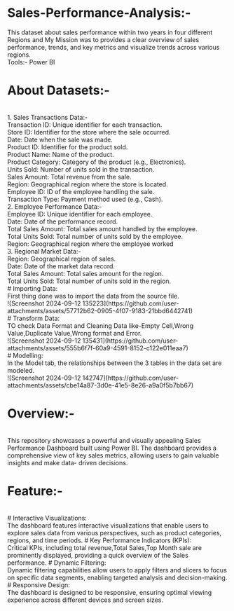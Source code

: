 # Sales-Performance-Analysis:-
This dataset about sales performance within two years in four different Regions and My Mission was to provides a clear overview of sales performance, trends, and key metrics and visualize trends across various regions.
<br>
Tools:- Power BI
<br>
# About Datasets:-
<br>
1. Sales Transactions Data:-
<br>
Transaction ID:  Unique identifier for each transaction.
<br>
Store ID:  Identifier for the store where the sale occurred.
<br>
Date:  Date when the sale was made.
<br>
Product ID:  Identifier for the product sold.
<br>
Product Name:  Name of the product.
<br>
Product Category:  Category of the product (e.g., Electronics).
<br>
Units Sold:  Number of units sold in the transaction.
<br>
Sales Amount:  Total revenue from the sale.
<br>
Region:  Geographical region where the store is located.
<br>
Employee ID:  ID of the employee handling the sale.
<br>
Transaction Type:  Payment method used (e.g., Cash).
<br>
2. Employee Performance Data:-
<br>
Employee ID:  Unique identifier for each employee.
<br>
Date:  Date of the performance record.
<br>
Total Sales Amount:  Total sales amount handled by the employee.
<br>
Total Units Sold:  Total number of units sold by the employee.
<br>
Region:  Geographical region where the employee worked
<br>
3. Regional Market Data:-
<br>
Region:  Geographical region of sales.
<br>
Date:  Date of the market data record.
<br>
Total Sales Amount:  Total sales amount for the region.
<br>
Total Units Sold:  Total number of units sold in the region.
<br>
# Importing Data:
<br>
First thing done was to import the data from the source file.
<br>
![Screenshot 2024-09-12 135223](https://github.com/user-attachments/assets/57712b62-0905-4f07-9183-21bbd6442741)
<br>
# Transform Data:
<br>
TO check Data Format and Cleaning Data like-Empty Cell,Wrong Value,Duplicate Value,Wrong format and Error.
<br>
![Screenshot 2024-09-12 135431](https://github.com/user-attachments/assets/555b6f7f-60a9-4591-8152-c122e011eaa7)
<br>
# Modelling:
<br>
In the Model tab, the relationships between the 3 tables in the data set are modeled.
<br>
![Screenshot 2024-09-12 142747](https://github.com/user-attachments/assets/cbe14a87-3d0e-41e5-8e26-a9a0f5b7bb67)

 # Overview:-
 <br>
 This repository showcases a powerful and visually appealing Sales Performance Dashboard built using Power BI. 
 The dashboard provides a comprehensive view of key sales metrics, allowing users to gain valuable insights and make data- 
 driven decisions.

 # Feature:-
 <br>
 # Interactive Visualizations: 
 <br>
 The dashboard features interactive visualizations that enable users to explore sales data from various perspectives, such 
 as product categories, regions, and time periods.
 # Key Performance Indicators (KPIs): 
 <br>
 Critical KPIs, including total revenue,Total Sales,Top Month sale are prominently displayed, providing a quick overview of 
 the Sales performance.
# Dynamic Filtering:
 <br>
 Dynamic filtering capabilities allow users to apply filters and slicers to focus on specific data segments, enabling 
 targeted analysis and decision-making.
# Responsive Design:
<br>
 The dashboard is designed to be responsive, ensuring optimal viewing experience across different devices and screen sizes.



